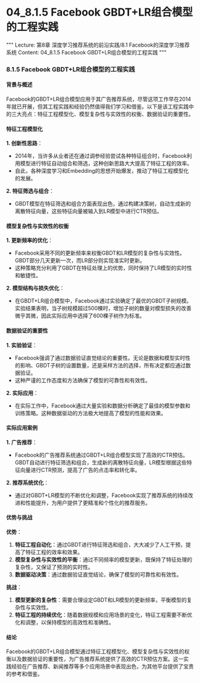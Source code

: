 # 04_8.1.5 Facebook GBDT+LR组合模型的工程实践

"""
Lecture: 第8章 深度学习推荐系统的前沿实践/8.1 Facebook的深度学习推荐系统
Content: 04_8.1.5 Facebook GBDT+LR组合模型的工程实践
"""

### 8.1.5 Facebook GBDT+LR组合模型的工程实践

#### 背景与概述

Facebook的GBDT+LR组合模型应用于其广告推荐系统，尽管这项工作早在2014年就已开展，但其工程实践和经验仍然值得我们学习和借鉴。以下是该工程实践中的三大亮点：特征工程模型化、模型复杂性与实效性的权衡、数据验证的重要性。

#### 特征工程模型化

**1. 创新性思路**：
   - 2014年，当许多从业者还在通过调参经验尝试各种特征组合时，Facebook利用模型进行特征自动组合和筛选，这种创新思路大大提高了特征工程的效率。
   - 自此，各种深度学习和Embedding的思想开始爆发，推动了特征工程模型化的发展。

**2. 特征筛选与组合**：
   - GBDT模型在特征筛选和组合方面表现出色，通过构建决策树，自动生成新的离散特征向量，这些特征向量被输入到LR模型中进行CTR预估。

#### 模型复杂性与实效性的权衡

**1. 更新频率的优化**：
   - Facebook采用不同的更新频率来权衡GBDT和LR模型的复杂性与实效性。GBDT部分几天更新一次，而LR部分则实现准实时更新。
   - 这种策略充分利用了GBDT在特征处理上的优势，同时保持了LR模型的实时性和敏捷性。

**2. 模型结构与损失优化**：
   - 在GBDT+LR组合模型中，Facebook通过实验确定了最优的GBDT子树规模。实验结果表明，当子树规模超过500棵时，增加子树的数量对模型损失的改善微乎其微，因此实际应用中选择了600棵子树作为标准。

#### 数据验证的重要性

**1. 实验验证**：
   - Facebook强调了通过数据验证直觉结论的重要性。无论是数据和模型实时性的影响、GBDT子树的设置数量，还是采样方法的选择，所有决定都应通过数据验证。
   - 这种严谨的工作态度和方法确保了模型的可靠性和有效性。

**2. 实际应用**：
   - 在实际工作中，Facebook通过大量实验和数据分析确定了最佳的模型参数和训练策略。这种数据驱动的方法极大地提高了模型的性能和效果。

#### 实际应用案例

**1. 广告推荐**：
   - Facebook的广告推荐系统通过GBDT+LR组合模型实现了高效的CTR预估。GBDT自动进行特征筛选和组合，生成新的离散特征向量，LR模型根据这些特征向量进行CTR预测，提高了广告的点击率和转化率。

**2. 推荐系统优化**：
   - 通过对GBDT+LR模型的不断优化和调整，Facebook实现了推荐系统的持续改进和性能提升，为用户提供了更精准和个性化的推荐服务。

#### 优势与挑战

**优势**：
1. **特征工程自动化**：通过GBDT进行特征筛选和组合，大大减少了人工干预，提高了特征工程的效率和效果。
2. **模型复杂性与实效性的平衡**：通过不同频率的模型更新，既保持了特征处理的复杂性，又保证了预测的实时性。
3. **数据驱动决策**：通过数据验证直觉结论，确保了模型的可靠性和有效性。

**挑战**：
1. **模型更新的复杂性**：需要合理设定GBDT和LR模型的更新频率，平衡模型的复杂性与实效性。
2. **特征工程的持续优化**：随着数据规模和应用场景的变化，特征工程需要不断优化和调整，以保持模型的高效性和准确性。

#### 结论

Facebook的GBDT+LR组合模型通过特征工程模型化、模型复杂性与实效性的权衡以及数据验证的重要性，为广告推荐系统提供了高效的CTR预估方案。这一实践经验在广告推荐、新闻推荐等多个应用场景中表现出色，为其他平台提供了宝贵的参考和借鉴。